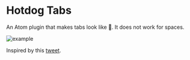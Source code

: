 # Hotdog Tabs
An Atom plugin that makes tabs look like 🌭. It does not work for spaces.

![example](http://i.imgur.com/7f27Pvk.png)

Inspired by this [tweet](https://twitter.com/kuwaddo/status/784790536318312448?lang=en).
